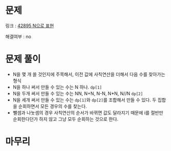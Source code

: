 # 문제
링크 : [42895 N으로 표현](https://www.acmicpc.net/problem/42895)

해결여부 : no

# 문제 풀이
- N을 몇 개 쓸 것인지에 주목해서, 이전 값에 사칙연산을 더해서 다음 수를 찾아가는 형식
- N을 하나 써서 만들 수 있는 수는 N 하나. `dp[1]`
- N을 두개 써서 만들 수 있는 수는 NN, N+N, N-N, N*N, N//N `dp[2]`
- N을 세개 써서 만들 수 있는 수는 `dp[1]`와 `dp[2]`를 조합해서 만들 수 있다. 두 집합을 순회하면서 모든 경우의 수를 찾는다.
- 뺄셈과 나눗셈의 경우 사칙연산의 순서가 바뀌면 값도 달라지기 때문에 i를 절반만 순회한다던가 하지 않고 그냥 모두 순회하는 것으로 한다.

# 마무리